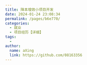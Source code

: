 ```yaml
---
title: 降本增效小项目开发
date: 2024-01-24 23:08:34
permalink: /pages/b6e770/
categories:
  - 就业
  - 项目经历【详细】
tags:
  - 
author: 
  name: aXing
  link: https://github.com/08163356
---
```


##




